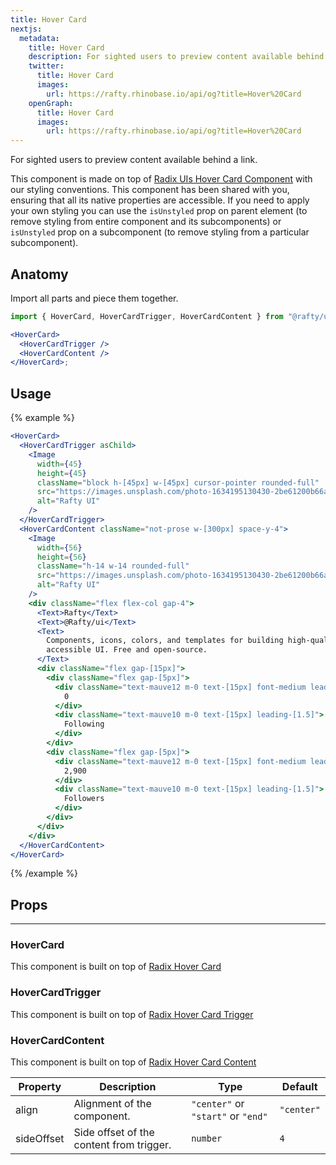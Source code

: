 ```yaml
---
title: Hover Card
nextjs:
  metadata:
    title: Hover Card
    description: For sighted users to preview content available behind a link.
    twitter:
      title: Hover Card
      images:
        url: https://rafty.rhinobase.io/api/og?title=Hover%20Card
    openGraph:
      title: Hover Card
      images:
        url: https://rafty.rhinobase.io/api/og?title=Hover%20Card
---
```


For sighted users to preview content available behind a link.

This component is made on top of [Radix UIs Hover Card Component](https://www.radix-ui.com/primitives/docs/components/hover-card) with our styling conventions. This component has been shared with you, ensuring that all its native properties are accessible. If you need to apply your own styling you can use the `isUnstyled` prop on parent element (to remove styling from entire component and its subcomponents) or `isUnstyled` prop on a subcomponent (to remove styling from a particular subcomponent).

## Anatomy

Import all parts and piece them together.

```jsx
import { HoverCard, HoverCardTrigger, HoverCardContent } from "@rafty/ui";

<HoverCard>
  <HoverCardTrigger />
  <HoverCardContent />
</HoverCard>;
```

## Usage

{% example %}

```jsx
<HoverCard>
  <HoverCardTrigger asChild>
    <Image
      width={45}
      height={45}
      className="block h-[45px] w-[45px] cursor-pointer rounded-full"
      src="https://images.unsplash.com/photo-1634195130430-2be61200b66a?ixlib=rb-4.0.3&ixid=M3wxMjA3fDB8MHxzZWFyY2h8MjkyfHxjYXJ0b29ufGVufDB8fDB8fHww&auto=format&fit=crop&w=500&q=60"
      alt="Rafty UI"
    />
  </HoverCardTrigger>
  <HoverCardContent className="not-prose w-[300px] space-y-4">
    <Image
      width={56}
      height={56}
      className="h-14 w-14 rounded-full"
      src="https://images.unsplash.com/photo-1634195130430-2be61200b66a?ixlib=rb-4.0.3&ixid=M3wxMjA3fDB8MHxzZWFyY2h8MjkyfHxjYXJ0b29ufGVufDB8fDB8fHww&auto=format&fit=crop&w=500&q=60"
      alt="Rafty UI"
    />
    <div className="flex flex-col gap-4">
      <Text>Rafty</Text>
      <Text>@Rafty/ui</Text>
      <Text>
        Components, icons, colors, and templates for building high-quality,
        accessible UI. Free and open-source.
      </Text>
      <div className="flex gap-[15px]">
        <div className="flex gap-[5px]">
          <div className="text-mauve12 m-0 text-[15px] font-medium leading-[1.5]">
            0
          </div>
          <div className="text-mauve10 m-0 text-[15px] leading-[1.5]">
            Following
          </div>
        </div>
        <div className="flex gap-[5px]">
          <div className="text-mauve12 m-0 text-[15px] font-medium leading-[1.5]">
            2,900
          </div>
          <div className="text-mauve10 m-0 text-[15px] leading-[1.5]">
            Followers
          </div>
        </div>
      </div>
    </div>
  </HoverCardContent>
</HoverCard>
```

{% /example %}

## Props

---

### HoverCard

This component is built on top of [Radix Hover Card](https://www.radix-ui.com/primitives/docs/components/hover-card#root)

### HoverCardTrigger

This component is built on top of [Radix Hover Card Trigger](https://www.radix-ui.com/primitives/docs/components/hover-card#trigger)

### HoverCardContent

This component is built on top of [Radix Hover Card Content](https://www.radix-ui.com/primitives/docs/components/hover-card#content)

| Property   | Description                              | Type                               | Default    |
| ---------- | ---------------------------------------- | ---------------------------------- | ---------- |
| align      | Alignment of the component.              | `"center"` or `"start"` or `"end"` | `"center"` |
| sideOffset | Side offset of the content from trigger. | `number`                           | `4`        |
